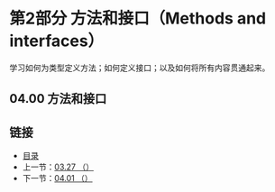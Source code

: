 # 第2部分 方法和接口（Methods and interfaces）

学习如何为类型定义方法；如何定义接口；以及如何将所有内容贯通起来。

## 04.00 方法和接口



## 链接
* [目录](https://github.com/gnefiy/go-zh/blob/master/tour/directory.md)
* 上一节：[03.27 （）](https://github.com/gnefiy/go-zh/blob/master/tour/03.27.md)
* 下一节：[04.01 （）](https://github.com/gnefiy/go-zh/blob/master/tour/04.01.md)
